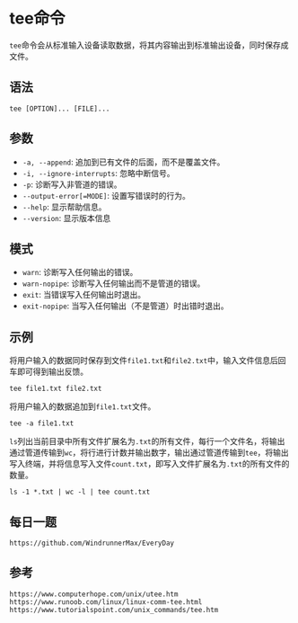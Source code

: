 # tee命令
`tee`命令会从标准输入设备读取数据，将其内容输出到标准输出设备，同时保存成文件。

## 语法

```shell
tee [OPTION]... [FILE]...
```

## 参数
* `-a, --append`: 追加到已有文件的后面，而不是覆盖文件。
* `-i, --ignore-interrupts`: 忽略中断信号。
* `-p`: 诊断写入非管道的错误。
* `--output-error[=MODE]`: 设置写错误时的行为。
* `--help`: 显示帮助信息。
* `--version`: 显示版本信息

## 模式
* `warn`: 诊断写入任何输出的错误。
* `warn-nopipe`: 诊断写入任何输出而不是管道的错误。
* `exit`: 当错误写入任何输出时退出。
* `exit-nopipe`: 当写入任何输出（不是管道）时出错时退出。

## 示例
将用户输入的数据同时保存到文件`file1.txt`和`file2.txt`中，输入文件信息后回车即可得到输出反馈。

```shell
tee file1.txt file2.txt 
```

将用户输入的数据追加到`file1.txt`文件。

```shell
tee -a file1.txt  
```

`ls`列出当前目录中所有文件扩展名为`.txt`的所有文件，每行一个文件名，将输出通过管道传输到`wc`，将行进行计数并输出数字，输出通过管道传输到`tee`，将输出写入终端，并将信息写入文件`count.txt`，即写入文件扩展名为`.txt`的所有文件的数量。

```shell
ls -1 *.txt | wc -l | tee count.txt
```


## 每日一题

```
https://github.com/WindrunnerMax/EveryDay
```

## 参考

```
https://www.computerhope.com/unix/utee.htm
https://www.runoob.com/linux/linux-comm-tee.html
https://www.tutorialspoint.com/unix_commands/tee.htm
```
